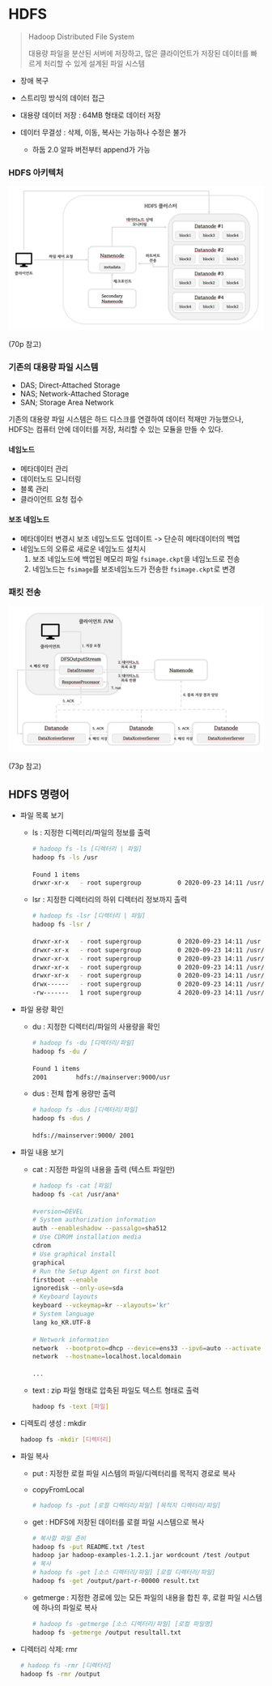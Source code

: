 # HDFS

> Hadoop Distributed File System
>
> 대용량 파일을 분산된 서버에 저장하고, 많은 클라이언트가 저장된 데이터를 빠르게 처리할 수 있게 설계된 파일 시스템

- 장애 복구
- 스트리밍 방식의 데이터 접근

- 대용량 데이터 저장 : 64MB 형태로 데이터 저장
- 데이터 무결성 : 삭제, 이동, 복사는 가능하나 수정은 불가
  - 하둡 2.0 알파 버전부터 append가 가능



### HDFS 아키텍처

![image-20200923171322957](md-images/image-20200923171322957.png)

(70p 참고)



### 기존의 대용량 파일 시스템

- DAS; Direct-Attached Storage
- NAS; Network-Attached Storage
- SAN; Storage Area Network

기존의 대용량 파일 시스템은 하드 디스크를 연결하여 데이터 적재만 가능했으나, HDFS는 컴퓨터 안에 데이터를 저장, 처리할 수 있는 모듈을 만들 수 있다.



#### 네임노드

- 메타데이터 관리
- 데이터노드 모니터링
- 블록 관리
- 클라이언트 요청 접수



#### 보조 네임노드

- 메타데이터 변경시 보조 네임노드도 업데이트 -> 단순히 메타데이터의 백업
- 네임노드의 오류로 새로운 네임노드 설치시
  1. 보조 네임노드에 백업된 메모리 파일 `fsimage.ckpt`을 네임노드로 전송
  2. 네임노드는 `fsimage`를 보조네임노드가 전송한 `fsimage.ckpt`로 변경



### 패킷 전송

![image-20200923180457215](md-images/image-20200923180457215.png)

(73p 참고)



## HDFS 명령어

- 파일 목록 보기

  - ls : 지정한 디렉터리/파일의 정보를 출력

    ```bash
    # hadoop fs -ls [디렉터리 | 파일]
    hadoop fs -ls /usr
    
    Found 1 items
    drwxr-xr-x   - root supergroup          0 2020-09-23 14:11 /usr/local
    ```

  - lsr : 지정한 디렉터리의 하위 디렉터리 정보까지 출력

    ```bash
    # hadoop fs -lsr [디렉터리 | 파일]
    hadoop fs -lsr /
    
    drwxr-xr-x   - root supergroup          0 2020-09-23 14:11 /usr
    drwxr-xr-x   - root supergroup          0 2020-09-23 14:11 /usr/local
    drwxr-xr-x   - root supergroup          0 2020-09-23 14:11 /usr/local/hadoop-1.2.1
    drwxr-xr-x   - root supergroup          0 2020-09-23 14:11 /usr/local/hadoop-1.2.1/tmp
    drwxr-xr-x   - root supergroup          0 2020-09-23 14:11 /usr/local/hadoop-1.2.1/tmp/mapred
    drwx------   - root supergroup          0 2020-09-23 14:11 /usr/local/hadoop-1.2.1/tmp/mapred/system
    -rw-------   1 root supergroup          4 2020-09-23 14:11 /usr/local/hadoop-1.2.1/tmp/mapred/system/jobtracker.info
    ```

    

- 파일 용량 확인

  - du : 지정한 디렉터리/파일의 사용량을 확인

    ```bash
    # hadoop fs -du [디렉터리/파일]
    hadoop fs -du /
    
    Found 1 items
    2001        hdfs://mainserver:9000/usr
    ```

  - dus : 전체 합계 용량만 출력

    ```bash
    # hadoop fs -dus [디렉터리/파일]
    hadoop fs -dus /
    
    hdfs://mainserver:9000/	2001
    ```

    

- 파일 내용 보기

  - cat : 지정한 파일의 내용을 출력 (텍스트 파일만)

    ```bash
    # hadoop fs -cat [파일]
    hadoop fs -cat /usr/ana*
    
    #version=DEVEL
    # System authorization information
    auth --enableshadow --passalgo=sha512
    # Use CDROM installation media
    cdrom
    # Use graphical install
    graphical
    # Run the Setup Agent on first boot
    firstboot --enable
    ignoredisk --only-use=sda
    # Keyboard layouts
    keyboard --vckeymap=kr --xlayouts='kr'
    # System language
    lang ko_KR.UTF-8
    
    # Network information
    network  --bootproto=dhcp --device=ens33 --ipv6=auto --activate
    network  --hostname=localhost.localdomain
    
    ...
    ```

  - text : zip 파일 형태로 압축된 파일도 텍스트 형태로 출력

    ```bash
    hadoop fs -text [파일]
    ```

    

- 디렉토리 생성 : mkdir

  ```bash
  hadoop fs -mkdir [디렉터리]
  ```

  

- 파일 복사

  - put : 지정한 로컬 파일 시스템의 파일/디렉터리를 목적지 경로로 복사

  - copyFromLocal

    ```bash
    # hadoop fs -put [로컬 디렉터리/파일] [목적지 디렉터리/파일]
    ```

  - get : HDFS에 저장된 데이터를 로컬 파일 시스템으로 복사

    ```bash
    # 복사할 파일 준비
    hadoop fs -put README.txt /test
    hadoop jar hadoop-examples-1.2.1.jar wordcount /test /output
    # 복사
    # hadoop fs -get [소스 디렉터리/파일] [로컬 디렉터리/파일]
    hadoop fs -get /output/part-r-00000 result.txt
    ```

  - getmerge : 지정한 경로에 있는 모든 파일의 내용을 합친 후, 로컬 파일 시스템에 하나의 파일로 복사

    ```bash
    # hadoop fs -getmerge [소스 디렉터리/파일] [로컬 파일명]
    hadoop fs -getmerge /output resultall.txt
    ```

    

- 디렉터리 삭제: rmr

  ```bash
  # hadoop fs -rmr [디렉터리]
  hadoop fs -rmr /output
  ```

  

